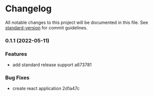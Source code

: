 # Changelog

All notable changes to this project will be documented in this file. See [standard-version](https://github.com/conventional-changelog/standard-version) for commit guidelines.

### 0.1.1 (2022-05-11)


### Features

* add standard release support a673781


### Bug Fixes

* create react application 2d1a47c
